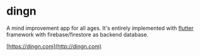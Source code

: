 # dingn

A mind improvement app for all ages. It's entirely implemented with [flutter](https://flutter.dev/) framework with firebase/firestore as backend database.

[https://dingn.com](http://dingn.com)